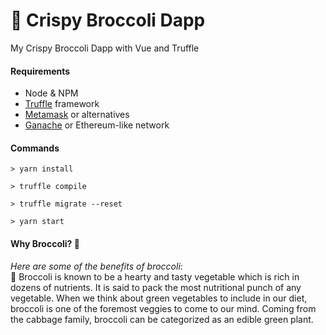 # 🥦 Crispy Broccoli Dapp

My Crispy Broccoli Dapp with Vue and Truffle

#### Requirements
- Node & NPM
- [Truffle](https://truffleframework.com/) framework
- [Metamask](https://metamask.io/) or alternatives
- [Ganache](https://truffleframework.com/ganache) or Ethereum-like network 

#### Commands
```
> yarn install

> truffle compile

> truffle migrate --reset

> yarn start
```

#### Why Broccoli? 🤔  
_Here are some of the benefits of broccoli_:  
🥦 Broccoli is known to be a hearty and tasty vegetable which is rich in dozens of nutrients. It is said to pack the most nutritional punch of any vegetable. When we think about green vegetables to include in our diet, broccoli is one of the foremost veggies to come to our mind. Coming from the cabbage family, broccoli can be categorized as an edible green plant. 
 
